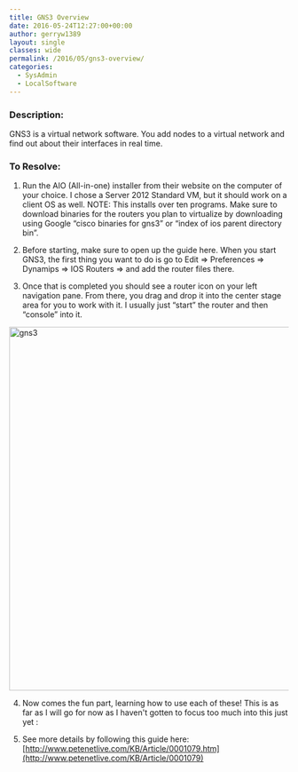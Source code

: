 ```yaml
---
title: GNS3 Overview
date: 2016-05-24T12:27:00+00:00
author: gerryw1389
layout: single
classes: wide
permalink: /2016/05/gns3-overview/
categories:
  - SysAdmin
  - LocalSoftware
---
```

<!--more-->

### Description:

GNS3 is a virtual network software. You add nodes to a virtual network and find out about their interfaces in real time.

### To Resolve:

1. Run the AIO (All-in-one) installer from their website on the computer of your choice. I chose a Server 2012 Standard VM, but it should work on a client OS as well. NOTE: This installs over ten programs. Make sure to download binaries for the routers you plan to virtualize by downloading using Google &#8220;cisco binaries for gns3&#8221; or &#8220;index of ios parent directory bin&#8221;.

2. Before starting, make sure to open up the guide here. When you start GNS3, the first thing you want to do is go to Edit => Preferences => Dynamips => IOS Routers => and add the router files there.

3. Once that is completed you should see a router icon on your left navigation pane. From there, you drag and drop it into the center stage area for you to work with it. I usually just &#8220;start&#8221; the router and then &#8220;console&#8221; into it.

  <img class="alignnone size-full wp-image-629" src="https://automationadmin.com/assets/images/uploads/2016/09/gns3.jpg" alt="gns3" width="1260" height="655" srcset="https://automationadmin.com/assets/images/uploads/2016/09/gns3.jpg 1260w, https://automationadmin.com/assets/images/uploads/2016/09/gns3-300x156.jpg 300w, https://automationadmin.com/assets/images/uploads/2016/09/gns3-768x399.jpg 768w, https://automationadmin.com/assets/images/uploads/2016/09/gns3-1024x532.jpg 1024w" sizes="(max-width: 1260px) 100vw, 1260px" />

4. Now comes the fun part, learning how to use each of these! This is as far as I will go for now as I haven't gotten to focus too much into this just yet :

5. See more details by following this guide here: [http://www.petenetlive.com/KB/Article/0001079.htm](http://www.petenetlive.com/KB/Article/0001079)